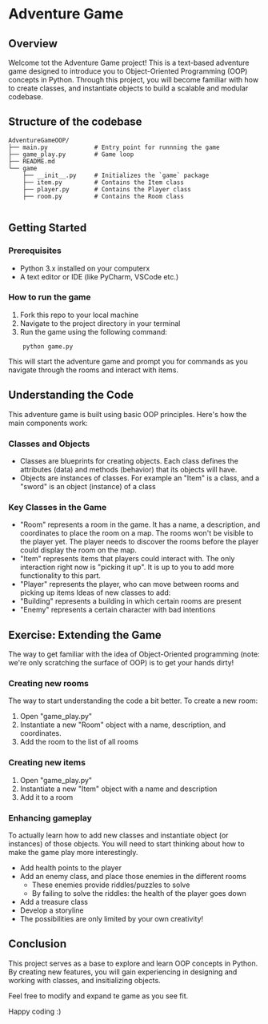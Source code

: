 # Adventure Game

## Overview

Welcome tot the Adventure Game project! This is a text-based adventure game designed to introduce you to Object-Oriented
Programming (OOP) concepts in Python. Through this project, you will become familiar with how to create classes, and
instantiate objects to build a scalable and modular codebase.

## Structure of the codebase

```
AdventureGameOOP/
├── main.py             # Entry point for runnning the game
├── game_play.py        # Game loop
├── README.md
└── game
    ├── __init__.py     # Initializes the `game` package
    ├── item.py         # Contains the Item class
    ├── player.py       # Contains the Player class
    ├── room.py         # Contains the Room class
    
```

## Getting Started
### Prerequisites
- Python 3.x installed on your computerx
- A text editor or IDE (like PyCharm, VSCode etc.)

### How to run the game
1. Fork this repo to your local machine
2. Navigate to the project directory in your terminal
3. Run the game using the following command:

```
    python game.py
```

This will start the adventure game and prompt you for commands as you navigate through the rooms and interact with items.

## Understanding the Code
This adventure game is built using basic OOP principles. Here's how the main components work:

### Classes and Objects
- Classes are blueprints for creating objects. Each class defines the attributes (data) and methods (behavior) that its objects will have.
- Objects are instances of classes. For example an "Item" is a class, and a "sword" is an object (instance) of a class

### Key Classes in the Game
- "Room" represents a room in the game. It has a name, a description, and coordinates to place the room on a map. The rooms won't be visible to the player yet. The player needs to discover the rooms before the player could display the room on the map.
- "Item" represents items that players could interact with. The only interaction right now is "picking it up". It is up to you to add more functionality to this part.
- "Player" represents the player, who can move between rooms and picking up items
Ideas of new classes to add:
- "Building" represents a building in which certain rooms are present
- "Enemy" represents a certain character with bad intentions

## Exercise: Extending the Game
The way to get familiar with the idea of Object-Oriented programming (note: we're only scratching the surface of OOP) is to get your hands dirty!

### Creating new rooms
The way to start understanding the code a bit better.
To create a new room:
1. Open "game_play.py"
2. Instantiate a new "Room" object with a name, description, and coordinates.
3. Add the room to the list of all rooms

### Creating new items
1. Open "game_play.py"
2. Instantiate a new "Item" object with a name and description
3. Add it to a room

### Enhancing gameplay
To actually learn how to add new classes and instantiate object (or instances) of those objects. You will need to start thinking about how to make the game play more interestingly.
- Add health points to the player
- Add an enemy class, and place those enemies in the different rooms
  - These enemies provide riddles/puzzles to solve
  - By failing to solve the riddles: the health of the player goes down
- Add a treasure class
- Develop a storyline
- The possibilities are only limited by your own creativity!

## Conclusion
This project serves as a base to explore and learn OOP concepts in Python. By creating new features, you will gain experiencing in designing and working with classes, and insitializing objects.

Feel free to modify and expand te game as you see fit.

Happy coding :)
